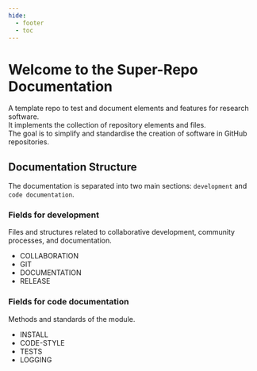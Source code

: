 ```yaml
---
hide:
  - footer
  - toc
---
```


# Welcome to the Super-Repo Documentation

A template repo to test and document elements and features for research software. <br>
It implements the collection of repository elements and files. <br>
The goal is to simplify and standardise the creation of software in GitHub repositories.

## Documentation Structure

The documentation is separated into two main sections: 
`development` and `code documentation`. <br>

### Fields for development

Files and structures related to collaborative development, community processes,
 and documentation. 

- COLLABORATION
- GIT
- DOCUMENTATION
- RELEASE

### Fields for code documentation

Methods and standards of the module.

- INSTALL
- CODE-STYLE
- TESTS
- LOGGING
